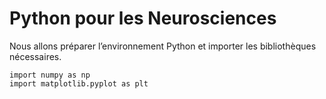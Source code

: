 # Python pour les Neurosciences

Nous allons préparer l’environnement Python et importer les bibliothèques nécessaires.

```{code-cell}
import numpy as np
import matplotlib.pyplot as plt
